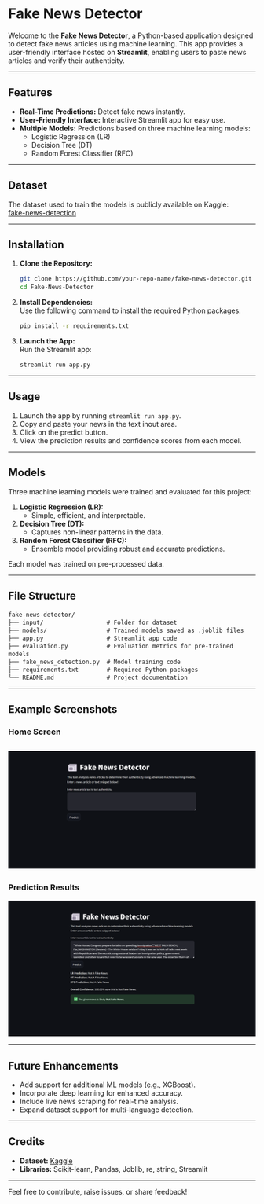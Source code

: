 # Fake News Detector  

Welcome to the **Fake News Detector**, a Python-based application designed to detect fake news articles using machine learning. This app provides a user-friendly interface hosted on **Streamlit**, enabling users to paste news articles and verify their authenticity.

---

## Features  
- **Real-Time Predictions:** Detect fake news instantly.  
- **User-Friendly Interface:** Interactive Streamlit app for easy use.  
- **Multiple Models:** Predictions based on three machine learning models:  
  - Logistic Regression (LR)  
  - Decision Tree (DT)  
  - Random Forest Classifier (RFC)

---

## Dataset  
The dataset used to train the models is publicly available on Kaggle:  
[fake-news-detection](https://www.kaggle.com/datasets/jainpooja/fake-news-detection)  

---

## Installation  

1. **Clone the Repository:**  
   ```bash
   git clone https://github.com/your-repo-name/fake-news-detector.git
   cd Fake-News-Detector
   ```

2. **Install Dependencies:**  
   Use the following command to install the required Python packages:  
   ```bash
   pip install -r requirements.txt
   ```  

3. **Launch the App:**  
   Run the Streamlit app:  
   ```bash
   streamlit run app.py
   ```  

---

## Usage  

1. Launch the app by running `streamlit run app.py`.  
2. Copy and paste your news in the text inout area.
3. Click on the predict button. 
4. View the prediction results and confidence scores from each model.  

---

## Models  
Three machine learning models were trained and evaluated for this project:  

1. **Logistic Regression (LR):**  
   - Simple, efficient, and interpretable.  
2. **Decision Tree (DT):**  
   - Captures non-linear patterns in the data.  
3. **Random Forest Classifier (RFC):**  
   - Ensemble model providing robust and accurate predictions.  

Each model was trained on pre-processed data.

---

## File Structure  

```plaintext
fake-news-detector/
├── input/                  # Folder for dataset
├── models/                 # Trained models saved as .joblib files
├── app.py                  # Streamlit app code
├── evaluation.py           # Evaluation metrics for pre-trained models
├── fake_news_detection.py  # Model training code
├── requirements.txt        # Required Python packages
└── README.md               # Project documentation
```

---

## Example Screenshots  

### Home Screen 
![home.png](images/home.png) 
---
### Prediction Results
![success.png](images/success.png)  

---

## Future Enhancements  

- Add support for additional ML models (e.g., XGBoost).  
- Incorporate deep learning for enhanced accuracy.  
- Include live news scraping for real-time analysis.  
- Expand dataset support for multi-language detection.  

---

## Credits  

- **Dataset:** [Kaggle](https://www.kaggle.com/datasets/jainpooja/fake-news-detection)  
- **Libraries:** Scikit-learn, Pandas, Joblib, re, string, Streamlit  

---  

Feel free to contribute, raise issues, or share feedback!
